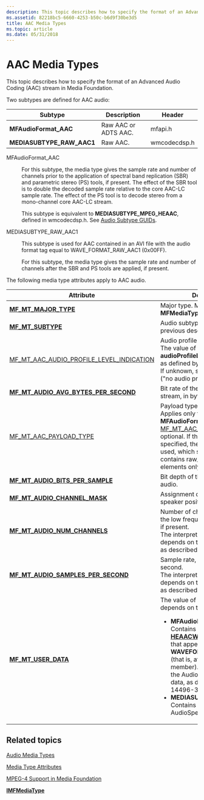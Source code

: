 ```yaml
---
description: This topic describes how to specify the format of an Advanced Audio Coding (AAC) stream in Media Foundation.
ms.assetid: 82218bc5-6660-4253-b50c-b6d9f30be3d5
title: AAC Media Types
ms.topic: article
ms.date: 05/31/2018
---
```


# AAC Media Types

This topic describes how to specify the format of an Advanced Audio Coding (AAC) stream in Media Foundation.

Two subtypes are defined for AAC audio:



| Subtype                     | Description          | Header       |
|-----------------------------|----------------------|--------------|
| **MFAudioFormat\_AAC**      | Raw AAC or ADTS AAC. | mfapi.h      |
| **MEDIASUBTYPE\_RAW\_AAC1** | Raw AAC.             | wmcodecdsp.h |



 

<dl> <dt>

<span id="MFAudioFormat_AAC"></span><span id="mfaudioformat_aac"></span><span id="MFAUDIOFORMAT_AAC"></span>MFAudioFormat\_AAC
</dt> <dd>

For this subtype, the media type gives the sample rate and number of channels prior to the application of spectral band replication (SBR) and parametric stereo (PS) tools, if present. The effect of the SBR tool is to double the decoded sample rate relative to the core AAC-LC sample rate. The effect of the PS tool is to decode stereo from a mono-channel core AAC-LC stream.

This subtype is equivalent to **MEDIASUBTYPE\_MPEG\_HEAAC**, defined in wmcodecdsp.h. See [Audio Subtype GUIDs](audio-subtype-guids.md).

</dd> <dt>

<span id="MEDIASUBTYPE_RAW_AAC1"></span><span id="mediasubtype_raw_aac1"></span>MEDIASUBTYPE\_RAW\_AAC1
</dt> <dd>

This subtype is used for AAC contained in an AVI file with the audio format tag equal to WAVE\_FORMAT\_RAW\_AAC1 (0x00FF).

For this subtype, the media type gives the sample rate and number of channels after the SBR and PS tools are applied, if present.

</dd> </dl>

The following media type attributes apply to AAC audio.



<table>
<colgroup>
<col style="width: 50%" />
<col style="width: 50%" />
</colgroup>
<thead>
<tr class="header">
<th>Attribute</th>
<th>Description</th>
</tr>
</thead>
<tbody>
<tr class="odd">
<td><a href="mf-mt-major-type-attribute.md"><strong>MF_MT_MAJOR_TYPE</strong></a></td>
<td>Major type. Must be <strong>MFMediaType_Audio</strong>.</td>
</tr>
<tr class="even">
<td><a href="mf-mt-subtype-attribute.md"><strong>MF_MT_SUBTYPE</strong></a></td>
<td>Audio subtype. Refer to the previous description for details.</td>
</tr>
<tr class="odd">
<td><a href="mf-mt-aac-audio-profile-level-indication.md">MF_MT_AAC_AUDIO_PROFILE_LEVEL_INDICATION</a></td>
<td>Audio profile and level. <br/> The value of this attribute is the <strong>audioProfileLevelIndication</strong> field, as defined by ISO/IEC 14496-3.<br/> If unknown, set to zero or 0xFE (&quot;no audio profile specified&quot;).<br/></td>
</tr>
<tr class="even">
<td><a href="mf-mt-audio-avg-bytes-per-second-attribute.md"><strong>MF_MT_AUDIO_AVG_BYTES_PER_SECOND</strong></a></td>
<td>Bit rate of the encoded AAC stream, in bytes per second.</td>
</tr>
<tr class="odd">
<td><a href="mf-mt-aac-payload-type.md">MF_MT_AAC_PAYLOAD_TYPE</a></td>
<td>Payload type.<br/> Applies only to <strong>MFAudioFormat_AAC</strong>.<br/> <a href="mf-mt-aac-payload-type.md">MF_MT_AAC_PAYLOAD_TYPE</a> is optional. If this attribute is not specified, the default value 0 is used, which specifies the stream contains raw_data_block elements only.<br/></td>
</tr>
<tr class="even">
<td><a href="mf-mt-audio-bits-per-sample-attribute.md"><strong>MF_MT_AUDIO_BITS_PER_SAMPLE</strong></a></td>
<td>Bit depth of the decoded PCM audio.</td>
</tr>
<tr class="odd">
<td><a href="mf-mt-audio-channel-mask-attribute.md"><strong>MF_MT_AUDIO_CHANNEL_MASK</strong></a></td>
<td>Assignment of audio channels to speaker positions.</td>
</tr>
<tr class="even">
<td><a href="mf-mt-audio-num-channels-attribute.md"><strong>MF_MT_AUDIO_NUM_CHANNELS</strong></a></td>
<td>Number of channels, including the low frequency (LFE) channel, if present.<br/> The interpretation of this value depends on the media subtype, as described previously.<br/></td>
</tr>
<tr class="odd">
<td><a href="mf-mt-audio-samples-per-second-attribute.md"><strong>MF_MT_AUDIO_SAMPLES_PER_SECOND</strong></a></td>
<td>Sample rate, in samples per second.<br/> The interpretation of this value depends on the media subtype, as described previously.<br/></td>
</tr>
<tr class="even">
<td><a href="mf-mt-user-data-attribute.md"><strong>MF_MT_USER_DATA</strong></a></td>
<td>The value of this attribute depends on the subtype:<br/>
<ul>
<li><strong>MFAudioFormat_AAC</strong>: Contains the portion of the <a href="/windows/desktop/api/mmreg/ns-mmreg-heaacwaveinfo"><strong>HEAACWAVEINFO</strong></a> structure that appears after the <strong>WAVEFORMATEX</strong> structure (that is, after the <strong>wfx</strong> member). This is followed by the AudioSpecificConfig() data, as defined by ISO/IEC 14496-3.</li>
<li><strong>MEDIASUBTYPE_RAW_AAC1</strong>: Contains the AudioSpecificConfig() data.</li>
</ul></td>
</tr>
</tbody>
</table>



 

## Related topics

<dl> <dt>

[Audio Media Types](audio-media-types.md)
</dt> <dt>

[Media Type Attributes](media-type-attributes.md)
</dt> <dt>

[MPEG-4 Support in Media Foundation](mpeg-4-support-in-media-foundation.md)
</dt> <dt>

[**IMFMediaType**](/windows/desktop/api/mfobjects/nn-mfobjects-imfmediatype)
</dt> </dl>

 

